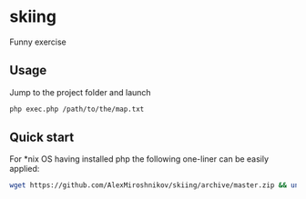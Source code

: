 # skiing
Funny exercise
## Usage
Jump to the project folder and launch
```sh
php exec.php /path/to/the/map.txt
```
## Quick start
For *nix OS having installed php the following one-liner can be easily applied:
```sh
wget https://github.com/AlexMiroshnikov/skiing/archive/master.zip && unzip master.zip && cd skiing-master && php exec.php
```
